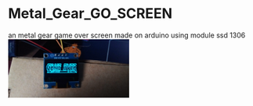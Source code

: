 # Metal_Gear_GO_SCREEN
an metal gear game over screen made on arduino using module ssd 1306
<img align=left alt="jpeg" height="120px" src="./exemple_screen.jpeg"/>
